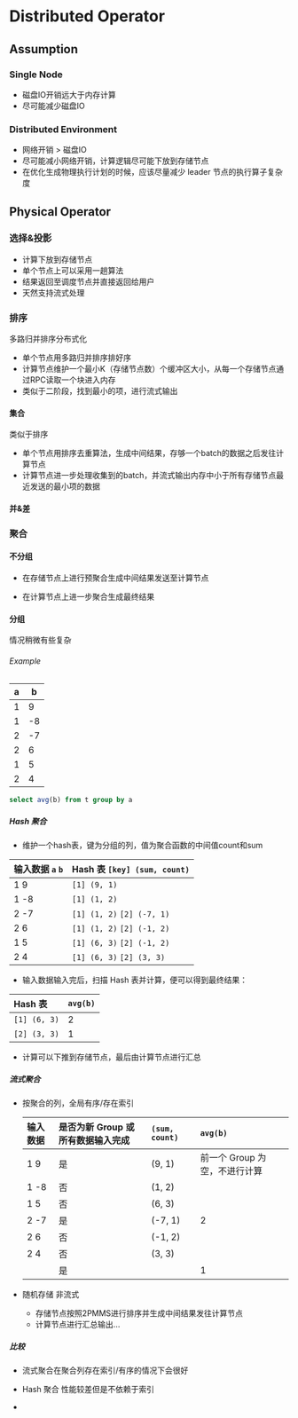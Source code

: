 #  Distributed Operator

## Assumption

### Single Node

- 磁盘IO开销远大于内存计算 
- 尽可能减少磁盘IO

### Distributed Environment

- 网络开销 > 磁盘IO
- 尽可能减小网络开销，计算逻辑尽可能下放到存储节点
- 在优化生成物理执行计划的时候，应该尽量减少 leader 节点的执行算子复杂度

## Physical Operator

### 选择&投影

- 计算下放到存储节点
- 单个节点上可以采用一趟算法
- 结果返回至调度节点并直接返回给用户
- 天然支持流式处理



### 排序

多路归并排序分布式化

- 单个节点用多路归并排序排好序
- 计算节点维护一个最小K（存储节点数）个缓冲区大小，从每一个存储节点通过RPC读取一个块进入内存
- 类似于二阶段，找到最小的项，进行流式输出

#### 集合

类似于排序

- 单个节点用排序去重算法，生成中间结果，存够一个batch的数据之后发往计算节点
- 计算节点进一步处理收集到的batch，并流式输出内存中小于所有存储节点最近发送的最小项的数据

#### 并&差





### 聚合

#### 不分组

- 在存储节点上进行预聚合生成中间结果发送至计算节点

- 在计算节点上进一步聚合生成最终结果

#### 分组

情况稍微有些复杂

###### Example

| a    | b    |
| ---- | ---- |
| 1    | 9    |
| 1    | -8   |
| 2    | -7   |
| 2    | 6    |
| 1    | 5    |
| 2    | 4    |

```sql
select avg(b) from t group by a
```

##### Hash 聚合

- 维护一个hash表，键为分组的列，值为聚合函数的中间值count和sum

| 输入数据 `a` `b` | Hash 表 `[key] (sum, count)` |
| :--------------- | :--------------------------- |
| 1 9              | `[1] (9, 1)`                 |
| 1 -8             | `[1] (1, 2)`                 |
| 2 -7             | `[1] (1, 2)` `[2] (-7, 1)`   |
| 2 6              | `[1] (1, 2)` `[2] (-1, 2)`   |
| 1 5              | `[1] (6, 3)` `[2] (-1, 2)`   |
| 2 4              | `[1] (6, 3)` `[2] (3, 3)`    |

- 输入数据输入完后，扫描 Hash 表并计算，便可以得到最终结果：

| Hash 表      | `avg(b)` |
| :----------- | :------- |
| `[1] (6, 3)` | 2        |
| `[2] (3, 3)` | 1        |

- 计算可以下推到存储节点，最后由计算节点进行汇总

##### 流式聚合

- 按聚合的列，全局有序/存在索引

  | 输入数据 | 是否为新 Group 或所有数据输入完成 | `(sum, count)` | `avg(b)`                      |      |
  | :------- | :-------------------------------- | :------------- | :---------------------------- | ---- |
  | 1 9      | 是                                | (9, 1)         | 前一个 Group 为空，不进行计算 |      |
  | 1 -8     | 否                                | (1, 2)         |                               |      |
  | 1 5      | 否                                | (6, 3)         |                               |      |
  | 2 -7     | 是                                | (-7, 1)        | 2                             |      |
  | 2 6      | 否                                | (-1, 2)        |                               |      |
  | 2 4      | 否                                | (3, 3)         |                               |      |
  |          | 是                                |                | 1                             |      |

- 随机存储  非流式

  - 存储节点按照2PMMS进行排序并生成中间结果发往计算节点
  - 计算节点进行汇总输出...

##### 比较

- 流式聚合在聚合列存在索引/有序的情况下会很好
- Hash 聚合 性能较差但是不依赖于索引

- 



